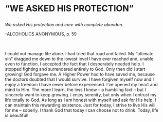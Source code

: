 # <p class='center'>“WE ASKED HIS PROTECTION”</p>

<em>We asked His protection and care with complete abandon.</em>
<br/>
<p class='right'>-ALCOHOLICS ANONYMOUS, p. 59</p>

<br><br>
I could not manage life alone. I had tried that road and failed. My “ultimate sin” dragged me down to the lowest level I have ever reached and, unable even to function, I accepted the fact that I desperately needed help. I stopped fighting and surrendered entirely to God. Only then did I start growing! God forgave me. A Higher Power had to have saved me, because the doctors doubted that I would survive. I have forgiven myself now and I enjoy a freedom I have never before experienced. I’ve opened my heart and mind to Him. The more I learn, the less I know – a humbling fact – but I sincerely want to keep growing. I enjoy serenity, but only when I entrust my life totally to God. As long as I am honest with myself and ask for His help, I can maintain this rewarding existence. Just for today, I strive to live His will for me – soberly. I thank God that today I can choose not to drink. Today, life is beautiful!

